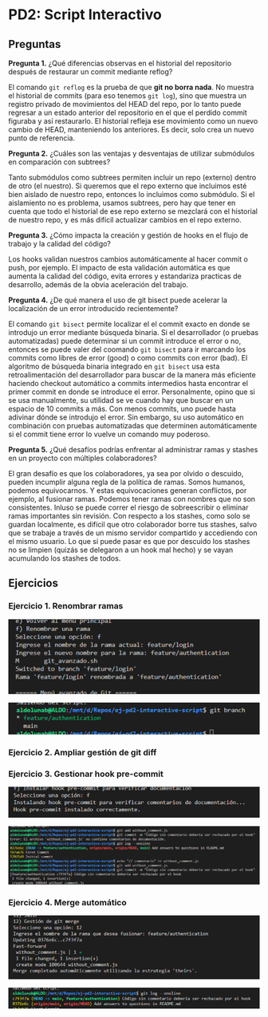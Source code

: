 # PD2: Script Interactivo

## Preguntas

**Pregunta 1.** ¿Qué diferencias observas en el historial del repositorio después de restaurar un commit mediante reflog?

El comando `git reflog` es la prueba de que **git no borra nada**. No muestra el historial de commits (para eso tenemos ``git log``), sino que muestra un registro privado de movimientos del HEAD del repo, por lo tanto puede regresar a un estado anterior del repositorio en el que el perdido commit figuraba y así restaurarlo. El historial refleja ese movimiento como un nuevo cambio de HEAD, manteniendo los anteriores. Es decir, solo crea un nuevo punto de referencia.

**Pregunta 2.** ¿Cuáles son las ventajas y desventajas de utilizar submódulos en comparación con subtrees?

Tanto submódulos como subtrees permiten incluir un repo (externo) dentro de otro (el nuestro). Si queremos que el repo externo que incluimos esté bien aislado de nuestro repo, entonces lo incluimos como submódulo. Si el aislamiento no es problema, usamos subtrees, pero hay que tener en cuenta que todo el historial de ese repo externo se mezclará con el historial de nuestro repo, y es más difícil actualizar cambios en el repo externo.

**Pregunta 3.** ¿Cómo impacta la creación y gestión de hooks en el flujo de trabajo y la calidad del código?

Los hooks validan nuestros cambios automáticamente al hacer commit o push, por ejemplo. El impacto de esta validación automática es que aumenta la calidad del código, evita errores y estandariza practicas de desarrollo, además de la obvia aceleración del trabajo.

**Pregunta 4.** ¿De qué manera el uso de git bisect puede acelerar la localización de un error introducido recientemente?

El comando `git bisect` permite localizar el el commit exacto en donde se introdujo un error mediante búsqueda binaria. Si el desarrollador (o pruebas automatizadas) puede determinar si un commit introduce el error o no, entonces se puede valer del coomando `git bisect` para ir marcando los commits como libres de error (good) o como commits con error (bad). El algoritmo de búsqueda binaria integrado en `git bisect` usa esta retroalimentación del desarrollador para buscar de la manera más eficiente haciendo checkout automático a commits intermedios hasta encontrar el primer commit en donde se introduce el error. Personalmente, opino que si se usa manualmente, su utilidad se ve cuando hay que buscar en un espacio de 10 commits a más. Con menos commits, uno puede hasta adivinar dónde se introdujo el error. Sin embargo, su uso automático en combinación con pruebas automatizadas que determinen automáticamente si el commit tiene error lo vuelve un comando muy poderoso.

**Pregunta 5.** ¿Qué desafíos podrías enfrentar al administrar ramas y stashes en un proyecto con múltiples colaboradores?

El gran desafío es que los colaboradores, ya sea por olvido o descuido, pueden incumplir alguna regla de la política de ramas. Somos humanos, podemos equivocarnos. Y estas equivocaciones generan conflictos, por ejemplo, al fusionar ramas. Podemos tener ramas con nombres que no son consistentes. Inluso se puede correr el riesgo de sobreescribir o eliminar ramas importantes sin revisión. Con respecto a los stashes, como solo se guardan localmente, es difícil que otro colaborador borre tus stashes, salvo que se trabaje a través de un mismo servidor compartido y accediendo con el mismo usuario. Lo que si puede pasar es que por descuido los stashes no se limpien (quizás se delegaron a un hook mal hecho) y se vayan acumulando los stashes de todos.

## Ejercicios

### Ejercicio 1. Renombrar ramas

![alt](2025-04-23-04-50-44.png)

![alt](2025-04-23-04-51-00.png)

### Ejercicio 2. Ampliar gestión de git diff

### Ejercicio 3. Gestionar hook pre-commit

![alt](2025-04-23-05-07-34.png)

![alt](2025-04-23-05-20-54.png)

### Ejercicio 4. Merge automático

![alt](2025-04-23-05-29-57.png)

![alt](2025-04-23-05-30-32.png)
